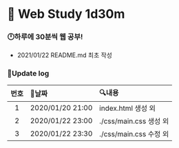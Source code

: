 # 📖 Web Study 1d30m 
### 🕛하루에 30분씩 웹 공부!

- 2021/01/22 README.md 최초 작성

### 💾Update log
|번호|📃날짜|🔍내용|
|:-:|:----|:--------|
|1|2020/01/20 21:00|index.html 생성 외|
|2|2020/01/22 23:00|./css/main.css 생성 외|
|3|2020/01/22 23:30|./css/main.css 수정 외|

